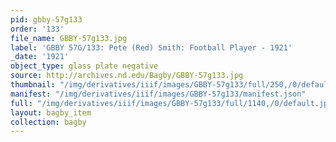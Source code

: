 ```yaml
---
pid: gbby-57g133
order: '133'
file_name: GBBY-57g133.jpg
label: 'GBBY 57G/133: Pete (Red) Smith: Football Player - 1921'
_date: '1921'
object_type: glass plate negative
source: http://archives.nd.edu/Bagby/GBBY-57g133.jpg
thumbnail: "/img/derivatives/iiif/images/GBBY-57g133/full/250,/0/default.jpg"
manifest: "/img/derivatives/iiif/images/GBBY-57g133/manifest.json"
full: "/img/derivatives/iiif/images/GBBY-57g133/full/1140,/0/default.jpg"
layout: bagby_item
collection: bagby
---
```


